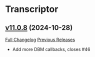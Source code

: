 # Transcriptor

## [v11.0.8](https://github.com/BigWigsMods/Transcriptor/tree/v11.0.8) (2024-10-28)
[Full Changelog](https://github.com/BigWigsMods/Transcriptor/compare/v11.0.7...v11.0.8) [Previous Releases](https://github.com/BigWigsMods/Transcriptor/releases)

- Add more DBM callbacks, closes #46  
